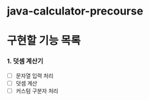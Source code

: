 # java-calculator-precourse


# 구현할 기능 목록

### 1. 덧셈 계산기

- [ ]  문자열 입력 처리
- [ ]  덧셈 계산
- [ ]  커스텀 구분자 처리
